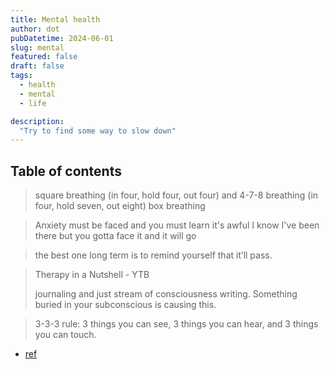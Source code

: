 ```yaml
---
title: Mental health
author: dot
pubDatetime: 2024-06-01
slug: mental
featured: false
draft: false
tags:
  - health
  - mental
  - life

description:
  "Try to find some way to slow down"
---
```


## Table of contents

> square breathing (in four, hold four, out four) and 4-7-8 breathing (in four, hold seven, out eight) 
> box breathing

>  Anxiety must be faced and you must learn it's awful I know I've been there but you gotta face it and it will go

> the best one long term is to remind yourself that it’ll pass.

> Therapy in a Nutshell - YTB
>
> journaling and just stream of consciousness writing. Something buried in your subconscious is causing this.

> 3-3-3 rule: 3 things you can see, 3 things you can hear, and 3 things you can touch.

- [ref](https://www.reddit.com/r/AskReddit/comments/12gsalz/serious_how_do_you_calm_your_mind_when_youre/)